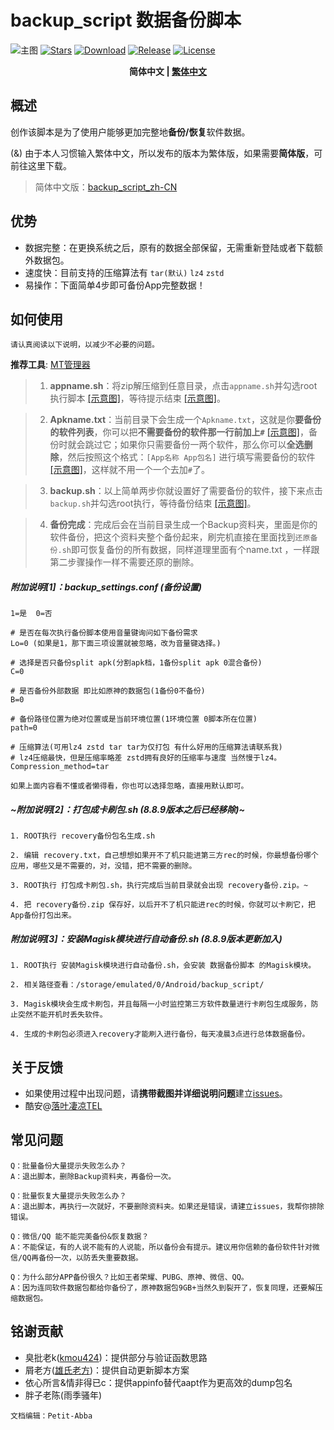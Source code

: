 # backup_script 数据备份脚本
![主图](https://github.com/Petit-Abba/backup_script_zh-CN/blob/06e06a015a1f672be52d980cb77ec0fd8dc4087d/File/mmexport1631297554615.png)
[![Stars](https://img.shields.io/github/stars/YAWAsau/backup_script?label=stars)](https://github.com/YAWAsau)
[![Download](https://img.shields.io/github/downloads/YAWAsau/backup_script/total)](https://github.com/YAWAsau/backup_script/releases)
[![Release](https://img.shields.io/github/v/release/YAWAsau/backup_script?label=release)](https://github.com/YAWAsau/backup_script/releases/latest)
[![License](https://img.shields.io/github/license/YAWAsau/backup_script?label=License)](https://choosealicense.com/licenses/gpl-3.0)

<div align="center">
    <span style="font-weight: bold"> 简体中文 | <a href=README_TS.md> 繁体中文 </a> </span>
</div>

## 概述
  创作该脚本是为了使用户能够更加完整地**备份/恢复**软件数据。

  (&) 由于本人习惯输入繁体中文，所以发布的版本为繁体版，如果需要**简体版**，可前往这里下载。
  > 简体中文版：[backup_script_zh-CN](https://github.com/Petit-Abba/backup_script_zh-CN)

## 优势
   - 数据完整：在更换系统之后，原有的数据全部保留，无需重新登陆或者下载额外数据包。
   - 速度快：目前支持的压缩算法有 `tar(默认)` `lz4` `zstd`
   - 易操作：下面简单4步即可备份App完整数据！

## 如何使用
  `请认真阅读以下说明，以减少不必要的问题。`

  **推荐工具**: [MT管理器](https://www.coolapk.com/apk/bin.mt.plus)

  > 1. __appname.sh__：将zip解压缩到任意目录，点击`appname.sh`并勾选root执行脚本 [[示意图]](https://github.com/Petit-Abba/backup_script_zh-CN//raw/main/File/Picture/1.png)，等待提示结束 [[示意图]](https://github.com/Petit-Abba/backup_script_zh-CN//raw/main/File/Picture/2.png)。

  > 2. __Apkname.txt__：当前目录下会生成一个`Apkname.txt`，这就是你**要备份的软件列表**，你可以把**不需要备份的软件那一行前加上`#`** [[示意图]](https://github.com/Petit-Abba/backup_script_zh-CN//raw/main/File/Picture/3.png)，备份时就会跳过它；如果你只需要备份一两个软件，那么你可以**全选删除**，然后按照这个格式：`[App名称 App包名]` 进行填写需要备份的软件 [[示意图]](https://github.com/Petit-Abba/backup_script_zh-CN//raw/main/File/Picture/4.png)，这样就不用一个一个去加`#`了。

  > 3. __backup.sh__：以上简单两步你就设置好了需要备份的软件，接下来点击`backup.sh`并勾选root执行，等待备份结束 [[示意图]](https://github.com/Petit-Abba/backup_script_zh-CN//raw/main/File/Picture/5.png)。

  > 4. __备份完成__：完成后会在当前目录生成一个Backup资料夹，里面是你的软件备份，把这个资料夹整个备份起来，刷完机直接在里面找到`还原备份.sh`即可恢复备份的所有数据，同样道理里面有个name.txt ，一样跟第二步骤操作一样不需要还原的删除。

##### 附加说明[1]：backup_settings.conf (备份设置)
  ```
  1=是  0=否 

  # 是否在每次执行备份脚本使用音量键询问如下备份需求
  Lo=0 (如果是1，那下面三项设置就被忽略，改为音量键选择。)

  # 选择是否只备份split apk(分割apk档，1备份split apk 0混合备份)
  C=0

  # 是否备份外部数据 即比如原神的数据包(1备份0不备份)
  B=0

  # 备份路径位置为绝对位置或是当前环境位置(1环境位置 0脚本所在位置)
  path=0

  # 压缩算法(可用lz4 zstd tar tar为仅打包 有什么好用的压缩算法请联系我)
  # lz4压缩最快，但是压缩率略差 zstd拥有良好的压缩率与速度 当然慢于lz4。
  Compression_method=tar
  ```
  `如果上面内容看不懂或者懒得看，你也可以选择忽略，直接用默认即可。`

##### ~附加说明[2]：打包成卡刷包.sh (8.8.9版本之后已经移除)~
  ```
  1. ROOT执行 recovery备份包名生成.sh

  2. 编辑 recovery.txt，自己想想如果开不了机只能进第三方rec的时候，你最想备份哪个应用，哪些又是不需要的，对，没错，把不需要的删除。

  3. ROOT执行 打包成卡刷包.sh，执行完成后当前目录就会出现 recovery备份.zip。~

  4. 把 recovery备份.zip 保存好，以后开不了机只能进rec的时候，你就可以卡刷它，把App备份打包出来。
  ```

##### 附加说明[3]：安装Magisk模块进行自动备份.sh (8.8.9版本更新加入)
  ```
  1. ROOT执行 安装Magisk模块进行自动备份.sh，会安装 数据备份脚本 的Magisk模块。

  2. 相关路径查看：/storage/emulated/0/Android/backup_script/

  3. Magisk模块会生成卡刷包，并且每隔一小时监控第三方软件数量进行卡刷包生成服务，防止突然不能开机时丢失软件。

  4. 生成的卡刷包必须进入recovery才能刷入进行备份，每天凌晨3点进行总体数据备份。
  ```

## 关于反馈
  - 如果使用过程中出现问题，请**携带截图并详细说明问题**建立[issues](https://github.com/YAWAsau/backup_script/issues)。
  - 酷安@[落叶凄凉TEL](http://www.coolapk.com/u/2277637)

## 常见问题
  ```
  Q：批量备份大量提示失败怎么办？
  A：退出脚本，删除Backup资料夹，再备份一次。

  Q：批量恢复大量提示失败怎么办？
  A：退出脚本，再执行一次就好，不要删除资料夹。如果还是错误，请建立issues，我帮你排除错误。

  Q：微信/QQ 能不能完美备份&恢复数据？
  A：不能保证，有的人说不能有的人说能，所以备份会有提示。建议用你信赖的备份软件针对微信/QQ再备份一次，以防丢失重要数据。

  Q：为什么部分APP备份很久？比如王者荣耀、PUBG、原神、微信、QQ。
  A：因为连同软件数据包都给你备份了，原神数据包9GB+当然久到裂开了，恢复同理，还要解压缩数据包。
  ```

## 铭谢贡献
  - 臭批老k([kmou424](https://github.com/kmou424))：提供部分与验证函数思路
  - 屑老方([雄氏老方](http://www.coolapk.com/u/665894))：提供自动更新脚本方案
  - 依心所言&情非得已c：提供appinfo替代aapt作为更高效的dump包名
  - 胖子老陈(雨季骚年)

  `文档编辑：Petit-Abba`
